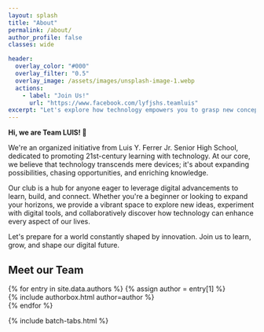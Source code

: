 ```yaml
---
layout: splash
title: "About"
permalink: /about/
author_profile: false
classes: wide

header:
  overlay_color: "#000"
  overlay_filter: "0.5"
  overlay_image: /assets/images/unsplash-image-1.webp
  actions:
    - label: "Join Us!"
      url: "https://www.facebook.com/lyfjshs.teamluis"
excerpt: "Let's explore how technology empowers you to grasp new concepts and bring your ideas to life, no matter your field."
---
```


<link rel="stylesheet" href="{{ '/assets/css/authorbox-styling.css' | relative_url }}">

**Hi, we are Team LUIS! 👋**

We're an organized initiative from Luis Y. Ferrer Jr. Senior High School, dedicated to promoting 21st-century learning with technology. At our core, we believe that technology transcends mere devices; it's about expanding possibilities, chasing opportunities, and enriching knowledge.

Our club is a hub for anyone eager to leverage digital advancements to learn, build, and connect. Whether you're a beginner or looking to expand your horizons, we provide a vibrant space to explore new ideas, experiment with digital tools, and collaboratively discover how technology can enhance every aspect of our lives.

Let's prepare for a world constantly shaped by innovation. Join us to learn, grow, and shape our digital future.

## Meet our Team

<div id="batch-tabs" class="batch-tabs">
</div>

<div class="author-grid" id="author-grid">
  {% for entry in site.data.authors %}
    {% assign author = entry[1] %}
    <div class="author-box" data-batch="{{ author.batch | escape }}">
      {% include authorbox.html author=author %}
    </div>
  {% endfor %}
</div>

{% include batch-tabs.html %}